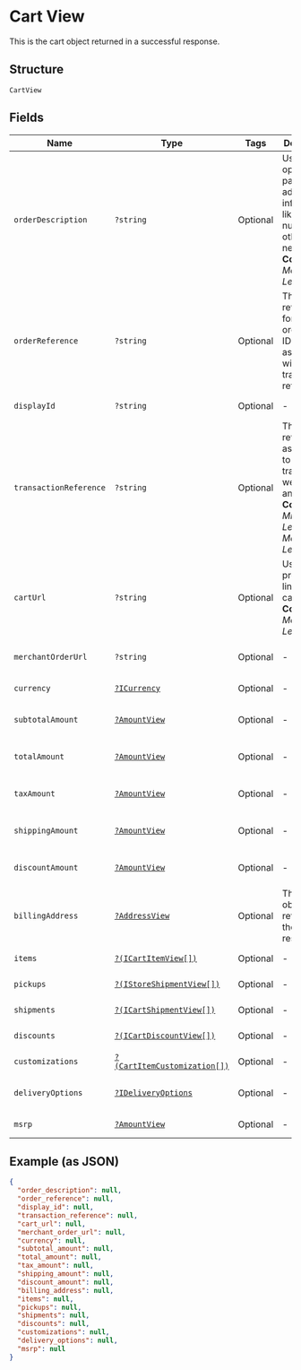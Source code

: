 
# Cart View

This is the cart object returned in a successful response.

## Structure

`CartView`

## Fields

| Name | Type | Tags | Description | Getter | Setter |
|  --- | --- | --- | --- | --- | --- |
| `orderDescription` | `?string` | Optional | Used optionally to pass additional information like order numbers or other IDs as needed.<br>**Constraints**: *Maximum Length*: `1024` | getOrderDescription(): ?string | setOrderDescription(?string orderDescription): void |
| `orderReference` | `?string` | Optional | The Bolt reference ID for a given order. This ID can be associated with many transaction references. | getOrderReference(): ?string | setOrderReference(?string orderReference): void |
| `displayId` | `?string` | Optional | - | getDisplayId(): ?string | setDisplayId(?string displayId): void |
| `transactionReference` | `?string` | Optional | The 12 digit reference ID associated to a given transaction webhook for an order.<br>**Constraints**: *Minimum Length*: `12`, *Maximum Length*: `12` | getTransactionReference(): ?string | setTransactionReference(?string transactionReference): void |
| `cartUrl` | `?string` | Optional | Used to provide a link to the cart ID.<br>**Constraints**: *Maximum Length*: `8192` | getCartUrl(): ?string | setCartUrl(?string cartUrl): void |
| `merchantOrderUrl` | `?string` | Optional | - | getMerchantOrderUrl(): ?string | setMerchantOrderUrl(?string merchantOrderUrl): void |
| `currency` | [`?ICurrency`](../../doc/models/i-currency.md) | Optional | - | getCurrency(): ?ICurrency | setCurrency(?ICurrency currency): void |
| `subtotalAmount` | [`?AmountView`](../../doc/models/amount-view.md) | Optional | - | getSubtotalAmount(): ?AmountView | setSubtotalAmount(?AmountView subtotalAmount): void |
| `totalAmount` | [`?AmountView`](../../doc/models/amount-view.md) | Optional | - | getTotalAmount(): ?AmountView | setTotalAmount(?AmountView totalAmount): void |
| `taxAmount` | [`?AmountView`](../../doc/models/amount-view.md) | Optional | - | getTaxAmount(): ?AmountView | setTaxAmount(?AmountView taxAmount): void |
| `shippingAmount` | [`?AmountView`](../../doc/models/amount-view.md) | Optional | - | getShippingAmount(): ?AmountView | setShippingAmount(?AmountView shippingAmount): void |
| `discountAmount` | [`?AmountView`](../../doc/models/amount-view.md) | Optional | - | getDiscountAmount(): ?AmountView | setDiscountAmount(?AmountView discountAmount): void |
| `billingAddress` | [`?AddressView`](../../doc/models/address-view.md) | Optional | The address object returned in the response. | getBillingAddress(): ?AddressView | setBillingAddress(?AddressView billingAddress): void |
| `items` | [`?(ICartItemView[])`](../../doc/models/i-cart-item-view.md) | Optional | - | getItems(): ?array | setItems(?array items): void |
| `pickups` | [`?(IStoreShipmentView[])`](../../doc/models/i-store-shipment-view.md) | Optional | - | getPickups(): ?array | setPickups(?array pickups): void |
| `shipments` | [`?(ICartShipmentView[])`](../../doc/models/i-cart-shipment-view.md) | Optional | - | getShipments(): ?array | setShipments(?array shipments): void |
| `discounts` | [`?(ICartDiscountView[])`](../../doc/models/i-cart-discount-view.md) | Optional | - | getDiscounts(): ?array | setDiscounts(?array discounts): void |
| `customizations` | [`?(CartItemCustomization[])`](../../doc/models/cart-item-customization.md) | Optional | - | getCustomizations(): ?array | setCustomizations(?array customizations): void |
| `deliveryOptions` | [`?IDeliveryOptions`](../../doc/models/i-delivery-options.md) | Optional | - | getDeliveryOptions(): ?IDeliveryOptions | setDeliveryOptions(?IDeliveryOptions deliveryOptions): void |
| `msrp` | [`?AmountView`](../../doc/models/amount-view.md) | Optional | - | getMsrp(): ?AmountView | setMsrp(?AmountView msrp): void |

## Example (as JSON)

```json
{
  "order_description": null,
  "order_reference": null,
  "display_id": null,
  "transaction_reference": null,
  "cart_url": null,
  "merchant_order_url": null,
  "currency": null,
  "subtotal_amount": null,
  "total_amount": null,
  "tax_amount": null,
  "shipping_amount": null,
  "discount_amount": null,
  "billing_address": null,
  "items": null,
  "pickups": null,
  "shipments": null,
  "discounts": null,
  "customizations": null,
  "delivery_options": null,
  "msrp": null
}
```

